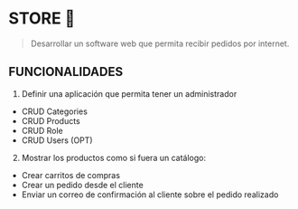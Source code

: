 # STORE 🛒

> Desarrollar un software web que permita recibir pedidos por internet.

## FUNCIONALIDADES

1. Definir una aplicación que permita tener un administrador
 - CRUD Categories
 - CRUD Products
 - CRUD Role
 - CRUD Users (OPT)

2. Mostrar los productos como si fuera un catálogo:
 - Crear carritos de compras
 - Crear un pedido desde el cliente
 - Enviar un correo de confirmación al cliente sobre el pedido realizado

